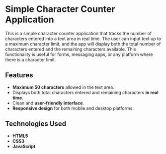 # Simple Character Counter Application

This is a simple character counter application that tracks the number of characters entered into a text area in real time. The user can input text up to a maximum character limit, and the app will display both the total number of characters entered and the remaining characters available. This functionality is useful for forms, messaging apps, or any platform where there is a character limit.

## Features

- **Maximum 50 characters** allowed in the text area.
- Displays both total characters entered and remaining characters **in real time**.
- Clean and **user-friendly interface**.
- **Responsive design** for both mobile and desktop platforms.

## Technologies Used

- **HTML5**
- **CSS3**
- **JavaScript**
